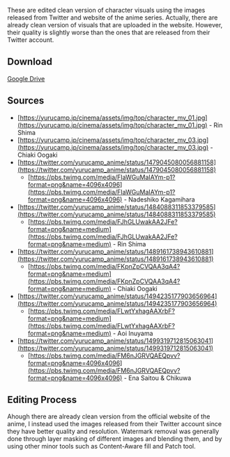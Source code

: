 These are edited clean version of character visuals using the images released from Twitter and website of the anime series. Actually, there are already clean version of visuals that are uploaded in the website. However, their quality is slightly worse than the ones that are released from their Twitter account.

## Download

[Google Drive](https://drive.google.com/drive/folders/1b4w4oAGGBWKZLv-NKl68wRLyvwyWd_ku?usp=sharing)

## Sources

- [https://yurucamp.jp/cinema/assets/img/top/character_mv_01.jpg](https://yurucamp.jp/cinema/assets/img/top/character_mv_01.jpg) - Rin Shima
- [https://yurucamp.jp/cinema/assets/img/top/character_mv_03.jpg](https://yurucamp.jp/cinema/assets/img/top/character_mv_03.jpg) - Chiaki Oogaki
- [https://twitter.com/yurucamp_anime/status/1479045080056881158](https://twitter.com/yurucamp_anime/status/1479045080056881158)
  - [https://pbs.twimg.com/media/FIaWGuMaIAYm-p1?format=png&name=4096x4096](https://pbs.twimg.com/media/FIaWGuMaIAYm-p1?format=png&name=4096x4096) - Nadeshiko Kagamihara
- [https://twitter.com/yurucamp_anime/status/1484088311853379585](https://twitter.com/yurucamp_anime/status/1484088311853379585)
  - [https://pbs.twimg.com/media/FJhGLUwakAA2JFe?format=png&name=medium](https://pbs.twimg.com/media/FJhGLUwakAA2JFe?format=png&name=medium) - Rin Shima
- [https://twitter.com/yurucamp_anime/status/1489161738943610881](https://twitter.com/yurucamp_anime/status/1489161738943610881)
  - [https://pbs.twimg.com/media/FKpnZpCVQAA3qA4?format=png&name=medium](https://pbs.twimg.com/media/FKpnZpCVQAA3qA4?format=png&name=medium) - Chiaki Oogaki
- [https://twitter.com/yurucamp_anime/status/1494235177903656964](https://twitter.com/yurucamp_anime/status/1494235177903656964)
  - [https://pbs.twimg.com/media/FLwtYxhagAAXrbF?format=png&name=medium](https://pbs.twimg.com/media/FLwtYxhagAAXrbF?format=png&name=medium) - Aoi Inuyama
- [https://twitter.com/yurucamp_anime/status/1499319712815063041](https://twitter.com/yurucamp_anime/status/1499319712815063041)
  - [https://pbs.twimg.com/media/FM6nJGRVQAEQpvv?format=png&name=4096x4096](https://pbs.twimg.com/media/FM6nJGRVQAEQpvv?format=png&name=4096x4096) - Ena Saitou & Chikuwa

## Editing Process

Ahough there are already clean version from the official website of the anime, I instead used the images released from their Twitter account since they have better quality and resolution. Watermark removal was generally done through layer masking of different images and blending them, and by using other minor tools such as Content-Aware fill and Patch tool.
